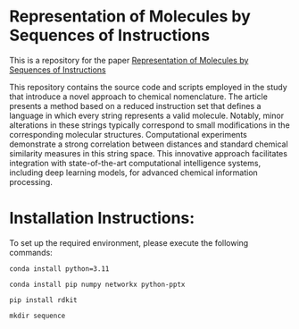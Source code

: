 # Representation of Molecules by Sequences of Instructions

This is a repository for the paper [Representation of Molecules by Sequences of Instructions](https://doi.org/10.1021/acs.jcim.5c00354)

This repository contains the source code and scripts employed in the study that introduce a novel approach to chemical nomenclature. The article presents a method based on a reduced instruction set that defines a language in which every string represents a valid molecule. Notably, minor alterations in these strings typically correspond to small modifications in the corresponding molecular structures. Computational experiments demonstrate a strong correlation between distances and standard chemical similarity measures in this string space. This innovative approach facilitates integration with state-of-the-art computational intelligence systems, including deep learning models, for advanced chemical information processing.

# Installation Instructions:

To set up the required environment, please execute the following commands:

```
conda install python=3.11

conda install pip numpy networkx python-pptx

pip install rdkit

mkdir sequence
```
